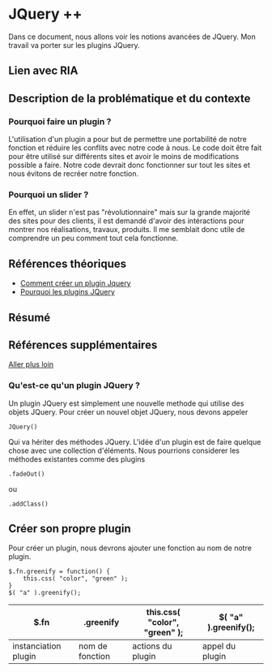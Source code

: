 # JQuery ++

Dans ce document, nous allons voir les notions avancées de JQuery. 
Mon travail va porter sur les plugins JQuery.

## Lien avec RIA

## Description de la problématique et du contexte

### Pourquoi faire un plugin ?
L'utilisation d'un plugin a pour but de permettre une portabilité de notre fonction et réduire les conflits avec notre code à nous.
Le code doit être fait pour être utilisé sur différents sites et avoir le moins de modifications possible a faire. Notre code devrait donc fonctionner sur tout les sites et nous évitons de recréer notre fonction.

### Pourquoi un slider ?
En effet, un slider n'est pas "révolutionnaire" mais sur la grande majorité des sites pour des clients, il est demandé d'avoir des intéractions pour montrer nos réalisations, travaux, produits. Il me semblait donc utile de comprendre un peu comment tout cela fonctionne.


## Références théoriques
- [Comment créer un plugin Jquery](https://learn.jquery.com/plugins/basic-plugin-creation/)
- [Pourquoi les plugins JQuery](https://www.sitepoint.com/why-we-develop-jquery-plugins/)

## Résumé


## Références supplémentaires
[Aller plus loin](https://learn.jquery.com/plugins/stateful-plugins-with-widget-factory/)


### Qu'est-ce qu'un plugin JQuery ?
Un plugin JQuery est simplement une nouvelle methode qui utilise des objets JQuery. Pour créer un nouvel objet JQuery, nous devons appeler 

```jquery 
JQuery()
```
Qui va hériter des méthodes JQuery.
L'idée d'un plugin est de faire quelque chose avec une collection d'éléments. Nous pourrions considerer les méthodes existantes comme des plugins 
```jquery 
.fadeOut()
```
ou
```jquery 
.addClass()
```

## Créer son propre plugin

Pour créer un plugin, nous devrons ajouter une fonction au nom de notre plugin.

```jquery 
$.fn.greenify = function() {
    this.css( "color", "green" );
}
$( "a" ).greenify();
```

| $.fn                 | .greenify       | this.css( "color", "green" ); | $( "a" ).greenify(); |
|----------------------|-----------------|-------------------------------|----------------------|
| instanciation plugin | nom de fonction | actions du plugin             | appel du plugin      |





